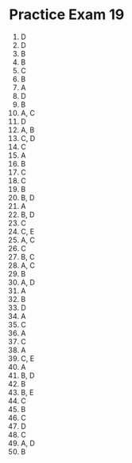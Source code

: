 # Practice Exam 19

1. D
2. D
3. B
4. B
5. C
6. B
7. A
8. D
9. B
10. A, C
11. D
12. A, B
13. C, D
14. C
15. A
16. B
17. C
18. C
19. B
20. B, D
21. A
22. B, D
23. C
24. C, E
25. A, C
26. C
27. B, C
28. A, C
29. B
30. A, D
31. A
32. B
33. D
34. A
35. C
36. A
37. C
38. A
39. C, E
40. A
41. B, D
42. B
43. B, E
44. C
45. B
46. C
47. D
48. C
49. A, D
50. B
